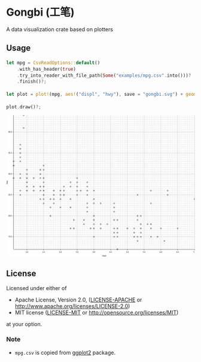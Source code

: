 # Gongbi (工笔)

A data visualization crate based on plotters

## Usage

```rust
let mpg = CsvReadOptions::default()
    .with_has_header(true)
    .try_into_reader_with_file_path(Some("examples/mpg.csv".into()))?
    .finish()?;

let plot = plot!(mpg, aes!("displ", "hwy"), save = "gongbi.svg") + geom_point!();

plot.draw()?;
```

![example scatters of mpg](gongbi.svg)

## License

Licensed under either of

- Apache License, Version 2.0, ([LICENSE-APACHE](LICENSE-APACHE) or http://www.apache.org/licenses/LICENSE-2.0)
- MIT license ([LICENSE-MIT](LICENSE-MIT) or http://opensource.org/licenses/MIT)

at your option.

### Note

- `mpg.csv` is copied from [ggplot2](https://github.com/tidyverse/ggplot2) package.
